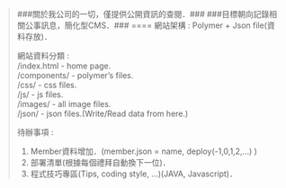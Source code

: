>###關於我公司的一切，僅提供公開資訊的查閱．###
>###目標朝向記錄相關公事訊息，簡化型CMS．###
====
>網站架構 : 
>Polymer + Json file(資料存放)．
>
>網站資料分類 :  
>/index.html - home page.  
>/components/ - polymer’s files.  
>/css/ - css files.  
>/js/ - js files.  
>/images/ - all image files.  
>/json/ - json files.(Write/Read data from here.)
>
>待辦事項 :  
>1. Member資料增加．(member.json = name, deploy(-1,0,1,2,…) )  
>2. 部署清單(根據每個禮拜自動換下一位)．  
>3. 程式技巧專區(Tips, coding style, …)(JAVA, Javascript)．  
